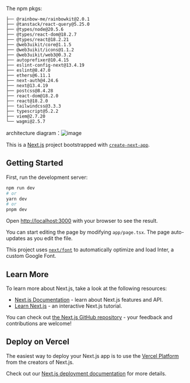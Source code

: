 The npm pkgs:
```hash
├── @rainbow-me/rainbowkit@2.0.1
├── @tanstack/react-query@5.25.0
├── @types/node@20.5.6
├── @types/react-dom@18.2.7
├── @types/react@18.2.21
├── @web3uikit/core@1.1.5
├── @web3uikit/icons@1.1.2
├── @web3uikit/web3@0.3.2
├── autoprefixer@10.4.15
├── eslint-config-next@13.4.19
├── eslint@8.47.0
├── ethers@6.11.1
├── next-auth@4.24.6
├── next@13.4.19
├── postcss@8.4.28
├── react-dom@18.2.0
├── react@18.2.0
├── tailwindcss@3.3.3
├── typescript@5.2.2
├── viem@2.7.20
└── wagmi@2.5.7
```
architecture diagram：![image](https://github.com/cxp-13/NFT-MARKETPLACE-FrontEnd/assets/84974164/579fcc5b-5c43-4bd3-8325-656997ad88a8)

This is a [Next.js](https://nextjs.org/) project bootstrapped with [`create-next-app`](https://github.com/vercel/next.js/tree/canary/packages/create-next-app).

## Getting Started

First, run the development server:

```bash
npm run dev
# or
yarn dev
# or
pnpm dev
```

Open [http://localhost:3000](http://localhost:3000) with your browser to see the result.

You can start editing the page by modifying `app/page.tsx`. The page auto-updates as you edit the file.

This project uses [`next/font`](https://nextjs.org/docs/basic-features/font-optimization) to automatically optimize and load Inter, a custom Google Font.

## Learn More

To learn more about Next.js, take a look at the following resources:

- [Next.js Documentation](https://nextjs.org/docs) - learn about Next.js features and API.
- [Learn Next.js](https://nextjs.org/learn) - an interactive Next.js tutorial.

You can check out [the Next.js GitHub repository](https://github.com/vercel/next.js/) - your feedback and contributions are welcome!

## Deploy on Vercel

The easiest way to deploy your Next.js app is to use the [Vercel Platform](https://vercel.com/new?utm_medium=default-template&filter=next.js&utm_source=create-next-app&utm_campaign=create-next-app-readme) from the creators of Next.js.

Check out our [Next.js deployment documentation](https://nextjs.org/docs/deployment) for more details.
